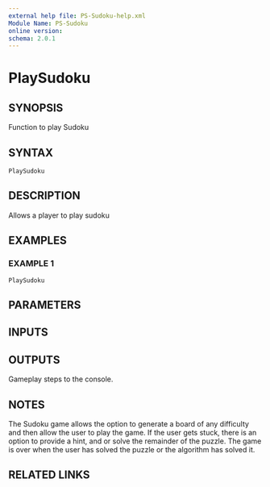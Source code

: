 ```yaml
---
external help file: PS-Sudoku-help.xml
Module Name: PS-Sudoku
online version:
schema: 2.0.1
---
```


# PlaySudoku

## SYNOPSIS
Function to play Sudoku

## SYNTAX

```
PlaySudoku
```

## DESCRIPTION
Allows a player to play sudoku

## EXAMPLES

### EXAMPLE 1
```
PlaySudoku
```

## PARAMETERS

## INPUTS

## OUTPUTS
Gameplay steps to the console.  

## NOTES
The Sudoku game allows the option to generate a board of any difficulty and then allow the user to play the game.
If the user gets stuck, there is an option to provide a hint, and or solve the remainder of the puzzle.
The game is over when the user has solved the puzzle or the algorithm has solved it.  

## RELATED LINKS
